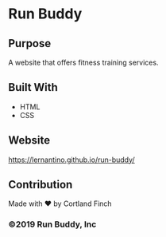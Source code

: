 # Run Buddy


## Purpose
A website that offers fitness training services.


## Built With
* HTML
* CSS


## Website
https://lernantino.github.io/run-buddy/


## Contribution
Made with ❤️ by Cortland Finch


### ©️2019 Run Buddy, Inc 
